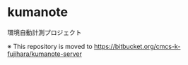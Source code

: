 # kumanote

環境自動計測プロジェクト

※ This repository is moved to https://bitbucket.org/cmcs-k-fujihara/kumanote-server

